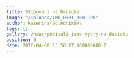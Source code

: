 ```yaml
---
title: Stopování na Dačicku
image: "/uploads/IMG_0381_900.JPG"
author: katerina-polednikova
tags: []
gallery: /news/pocitali-jsme-vydry-na-dacicku
position: 3
date: 2016-04-08 13:50:17.000000000 Z
---
```

